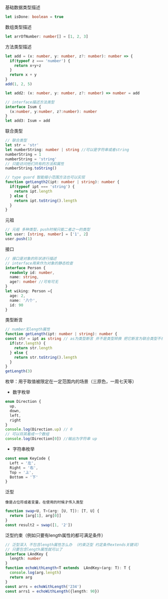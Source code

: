 基础数据类型描述

```typescript
let isDone: boolean = true
```

数组类型描述

```typescript
let arrOfNumber: number[] = [1, 2, 3]
```

方法类型描述

```typescript
let add = (x: number, y: number, z?: number): number => {
  if(typeof z === 'number') {
    return x+y+z
  }
  return x + y
}
add(1, 2, 5)

let add2: (x: number, y: number, z?: number) => number = add

// interface描述方法类型
interface Isum {
  (x:number, y:number, z?:number): number
}
let add3: Isum = add
```

联合类型

```typescript
// 联合类型
let str = 'str'
let numberString: number | string //可以是字符串或者string
numberString = 1
numberString = 'string'
// 只能访问他们共有的方法和属性
numberString.toString()

// type guard 智能缩小范围方法也可以实现
function getLength2(ipt: number | string): number {
  if(typeof ipt === 'string') {
    return ipt.length
  } else {
    return ipt.toString().length
  }
}
```

元祖

```typescript
// 元祖 多种类型，push时候只能二者之一的类型
let user: [string, number] = ['1', 2]
user.push(1)
```

接口

<!--接口是对象的形状进行描述-->

<!--interface用来作为对象的静态检查-->

```typescript
// 接口是对象的形状进行描述
// interface用来作为对象的静态检查
interface Person {
  readonly id: number,
  name: string,
  age?: number //可有可无
}
let wiking: Person ={
  age: 2,
  name: '八个',
  id: 90
}
```

类型断言<!--（我更了解字段类型情况）-->

```typescript
// number无length属性
function getLength(ipt: number | string): number {
const str = ipt as string // as为类型断言 并不是类型转换 把它断言为联合类型不存在的类型是会出错的
  if(str.length) {
    return str.length
  } else {
    return str.toString().length
  }
}
getLength(3)
```

枚举：用于取值被限定在一定范围内的场景（三原色，一周七天等）

<!--注意：const可提升枚举效率 但仅能用于常量枚举（计算枚举等不行）-->

- 数字枚举

```typescript
enum Direction {
  up,
  down,
  left,
  right
}
console.log(Direction.up) // 0
// 可以将其看成一个数组
console.log(Direction[0]) //输出为字符串 up
```

- 字符串枚举

```typescript
const enum KeyCode {
  Left = '左',
  Right = '右',
  Top = '上',
  Bottom = '下'
}
```

泛型

`像是占位符或者变量，在使用的时候才传入类型`

```typescript
function swap<U, T>(arg: [U, T]): [T, U] {
  return [arg[1], arg[0]]
}
const result2 = swap([1, '2'])
```

泛型约束（例如只要有length属性的都可满足条件）

```typescript
// 泛型深入 不包含length属性怎么办 （约束泛型 约定条件extends关键词）
// 只要包含length属性就可以了
interface LAndKey {
  length: number
}
function echoWithLength<T extends  LAndKey>(arg: T): T {
  console.log(arg.length)
  return arg
}
const arrs = echoWithLength('234')
const arrs1 = echoWithLength({length: 90})
```

